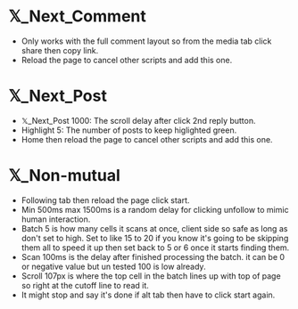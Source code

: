 #  𝕏_Next_Comment
- Only works with the full comment layout so from the media tab click share then copy link.
- Reload the page to cancel other scripts and add this one.

#  𝕏_Next_Post
- 𝕏_Next_Post 1000: The scroll delay after click 2nd reply button.
- Highlight 5: The number of posts to keep higlighted green.
- Home then reload the page to cancel other scripts and add this one.

#  𝕏_Non-mutual
- Following tab then reload the page click start.
- Min 500ms max 1500ms is a random delay for clicking unfollow to mimic human interaction.
- Batch 5 is how many cells it scans at once, client side so safe as long as don't set to high. Set to like 15 to 20 if you know it's going to be skipping them all to speed it up then set back to 5 or 6 once it starts finding them.
- Scan 100ms is the delay after finished processing the batch. it can be 0 or negative value but un tested 100 is low already.
- Scroll 107px is where the top cell in the batch lines up with top of page so right at the cutoff line to read it.
- It might stop and say it's done if alt tab then have to click start again.
